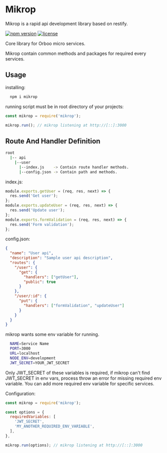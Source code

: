 
# Mikrop

Mikrop is a rapid api development library based on restify.

[![npm version](https://img.shields.io/npm/v/mikrop.svg?style=flat-square)](https://www.npmjs.com/package/mikrop)
[![license](https://img.shields.io/hexpm/l/mikrop?style=flat-square)]()

Core library for Orboo micro services.

Mikrop contain common methods and packages for required every services.

## Usage

installing:

```bash
  npm i mikrop
```

running script must be in root directory of your projects:

```js
const mikrop = require('mikrop');

mikrop.run(); // mikrop listening at http://[::]:3000
```

## Route And Handler Definition

```bash
root
  |-- api
    |--user
      |--index.js    -> Contain route handler methods.
      |--config.json -> Contain path and methods.
```

index.js:

```js
module.exports.getUser = (req, res, next) => {
  res.send('Get user');
};
module.exports.updateUser = (req, res, next) => {
  res.send('Update user');
};
module.exports.formValidation = (req, res, next) => {
  res.send('Form validation');
};
```

config.json:

```json
{
  "name": "User api",
  "description": "Sample user api description",
  "routes": {
    "/user": {
      "get": {
        "handlers": ["getUser"],
        "public": true
      }
    },
    "/user/:id": {
      "put": {
        "handlers": ["formValidation", "updateUser"]
      }
    }
  }
}
```

mikrop wants some env variable for running.

```bash
  NAME=Service Name
  PORT=3000
  URL=localhost
  NODE_ENV=development
  JWT_SECRET=YOUR_JWT_SECRET
```

Only JWT_SECRET of these variables is required, if mikrop can't find JWT_SECRET in env vars, process throw an error for missing required env variable. You can add more required env variable for specific services.

Configuration:

```js
const mikrop = require('mikrop');

const options = {
  requiredVariables: [
    'JWT_SECRET',
    'MY_ANOTHER_REQUIRED_ENV_VARIABLE',
  ],
},

mikrop.run(options); // mikrop listening at http://[::]:3000
```
